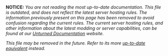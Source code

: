 **NOTICE:** *You are not reading the most up-to-date documentation. This file is outdated, and does not reflect the latest server hosting rules. The information previously present on this page has been removed to avoid confusion regarding the current rules. The current server hosting rules, and other information about the latest modding or server capabilities, can be found at our [Unturned Documentation](https://docs.smartlydressedgames.com/) website.*

*This file may be removed in the future. Refer to its more [up-to-date equivalent](https://docs.smartlydressedgames.com/en/stable/servers/server-hosting-rules.html) instead.*